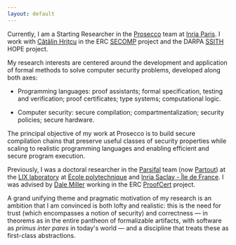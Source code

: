 ```yaml
---
layout: default
---
```


Currently, I am a Starting Researcher
in the [Prosecco](http://prosecco.gforge.inria.fr/) team
at [Inria Paris](https://www.inria.fr/en/centre/paris).
I work with [Cătălin Hriţcu](http://prosecco.gforge.inria.fr/personal/hritcu/)
in the ERC [SECOMP](https://secure-compilation.github.io/) project
and the DARPA [SSITH](https://www.darpa.mil/news-events/2017-04-10) HOPE project.

My research interests are centered around the development and application of
formal methods to solve computer security problems, developed along both axes:

 * Programming languages: proof assistants; formal specification, testing and
   verification; proof certificates; type systems; computational logic.

 * Computer security: secure compilation; compartmentalization; security
   policies; secure hardware.

The principal objective of my work at Prosecco is to build secure compilation
chains that preserve useful classes of security properties while scaling to
realistic programming languages and enabling efficient and secure program
execution.

Previously, I was a doctoral researcher
in the [Parsifal](https://team.inria.fr/parsifal/) team
(now [Partout](https://team.inria.fr/partout/))
at the [LIX laboratory](https://www.lix.polytechnique.fr/) at
[École polytechnique](https://www.polytechnique.edu/)
and [Inria Saclay - Île de France](https://www.inria.fr/en/centre/saclay).
I was advised by [Dale Miller](http://www.lix.polytechnique.fr/Labo/Dale.Miller/)
working in the ERC [ProofCert](https://team.inria.fr/parsifal/proofcert/) project.

A grand unifying theme and pragmatic motivation of my research is an ambition
that I am convinced is both lofty and realistic: this is the need for trust
(which encompasses a notion of security) and correctness — in theorems as in
the entire pantheon of formalizable artifacts, with software as *primus inter
pares* in today's world — and a discipline that treats these as first-class
abstractions.
